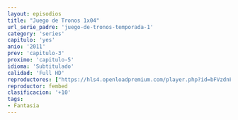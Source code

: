 ```yaml
---
layout: episodios
title: "Juego de Tronos 1x04"
url_serie_padre: 'juego-de-tronos-temporada-1'
category: 'series'
capitulo: 'yes'
anio: '2011'
prev: 'capitulo-3'
proximo: 'capitulo-5'
idioma: 'Subtitulado'
calidad: 'Full HD'
reproductores: ["https://hls4.openloadpremium.com/player.php?id=bFVzdnFtbTRVZFI2TjFYc0dKMkJ6aWI3OEVVQTM0Vk1xRnVOZnBHWENJcnFMenEza2lYc0tTSHIvZnQ3amVqdnJNQnJxUnVTTmhZVGRSMTE3K01ZK3c9PQ&sub=https://sub.cuevana2.io/vtt-sub/sub7/Game.Of.Thrones.S01E04.vtt"]
reproductor: fembed
clasificacion: '+10'
tags:
- Fantasia
---
```












